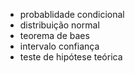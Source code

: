 - probablidade condicional
- distribuição normal
- teorema de baes
- intervalo confiança
- teste de hipótese teórica
